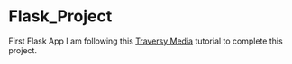 # Flask_Project
First Flask App
I am following this [Traversy Media](https://www.youtube.com/watch?v=zRwy8gtgJ1A) tutorial to complete this project. 
